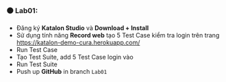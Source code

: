 ### :black_circle:  Lab01: 
*	Đăng ký **Katalon Studio** và **Download + Install** 
*	Sử dụng tính năng **Record web** tạo 5 Test Case kiểm tra login trên trang https://katalon-demo-cura.herokuapp.com/
*	Run Test Case
*	Tạo Test Suite, add 5 Test Case login vào
*	Run Test Suite
*	Push up **GitHub** in branch `Lab01` 
